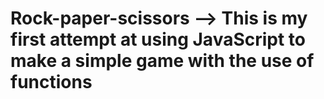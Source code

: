 # Rock-paper-scissors --> This is my first attempt at using JavaScript to make a simple game with the use of functions